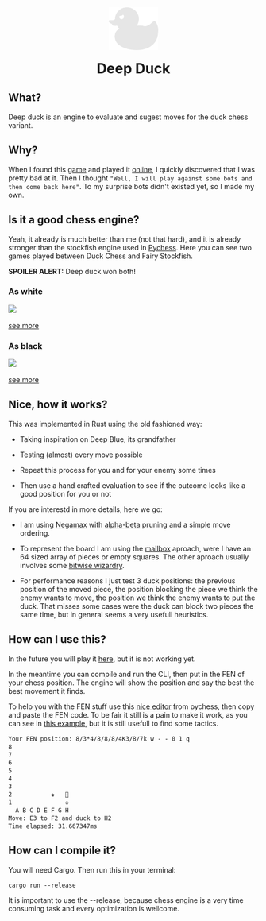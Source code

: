 <div align="center">
  <img width="100" src="img/logo_white.png" alt="ExpiraBot Logo" align="center">
</div>
<h1 align="center" style="margin-top: 20px;"> Deep Duck </h1>


## What?
Deep duck is an engine to evaluate and sugest moves for the duck chess variant.

## Why?
When I found this [game](https://www.chess.com/terms/duck-chess) and played it [online](https://www.chess.com/variants/duck-chess), I quickly discovered that I was pretty bad at it. Then I thought `"Well, I will play against some bots and then come back here"`. To my surprise bots didn't existed yet, so I made my own.

## Is it a good chess engine?
Yeah, it already is much better than me (not that hard), and it is already stronger than the stockfish engine used in [Pychess](https://www.pychess.org/). Here you can see two games played between Duck Chess and Fairy Stockfish.

**SPOILER ALERT:** Deep duck won both!

### As white
<img width="400" src="https://user-images.githubusercontent.com/48336152/214456234-71d418fa-1140-495a-a151-a9f43580fe9a.gif">

[see more](https://www.pychess.org/KjgWhlfk?ply=1)

### As black
<img width="400" src="https://user-images.githubusercontent.com/48336152/214456696-4c4863b2-415f-4383-8e43-d9aacb1ee4ea.gif">

[see more](https://www.pychess.org/rAiY9Qzd?ply=1)

## Nice, how it works? 
This was implemented in Rust using the old fashioned way: 

- Taking inspiration on Deep Blue, its grandfather

- Testing (almost) every move possible

- Repeat this process for you and for your enemy some times

- Then use a hand crafted evaluation to see if the outcome looks like a good position for you or not

If you are interestd in more details, here we go:

- I am using [Negamax](https://www.chessprogramming.org/Negamax) with [alpha-beta](https://www.chessprogramming.org/Alpha-Beta) pruning and a simple move ordering.

- To represent the board I am using the [mailbox](https://www.chessprogramming.org/Mailbox) aproach, were I have an 64 sized array of pieces or empty squares. The other aproach usually involves some [bitwise wizardry](https://www.chessprogramming.org/Bitboards).

- For performance reasons I just test 3 duck positions: the previous position of the moved piece, the position blocking the piece we think the enemy wants to move, the position we think the enemy wants to put the duck. That misses some cases were the duck can block two pieces the same time, but in general seems a very usefull heuristics.

## How can I use this?
In the future you will play it [here](https://andrefpf.github.io/duckmate/), but it is not working yet.

In the meantime you can compile and run the CLI, then put in the FEN of your chess position. The engine will show the position and say the best the best movement it finds.

To help you with the FEN stuff use this [nice editor](https://www.pychess.org/editor/duck) from pychess, then copy and paste the FEN code. To be fair it still is a pain to make it work, as you can see in [this example](examples/game.md), but it is still usefull to find some tactics.

    Your FEN position: 8/3*4/8/8/8/4K3/8/7k w - - 0 1 q
    8                 
    7                 
    6                 
    5                 
    4                 
    3                 
    2           ♚   🐤 
    1               ♔ 
      A B C D E F G H
    Move: E3 to F2 and duck to H2
    Time elapsed: 31.667347ms

## How can I compile it?
You will need Cargo. Then run this in your terminal: 

    cargo run --release

It is important to use the --release, because chess engine is a very time consuming task and every optimization is wellcome.
